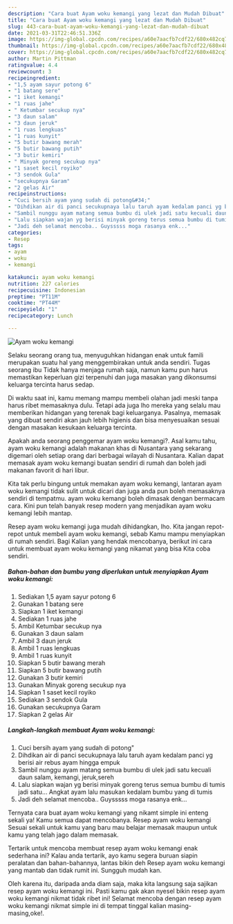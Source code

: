 ```yaml
---
description: "Cara buat Ayam woku kemangi yang lezat dan Mudah Dibuat"
title: "Cara buat Ayam woku kemangi yang lezat dan Mudah Dibuat"
slug: 443-cara-buat-ayam-woku-kemangi-yang-lezat-dan-mudah-dibuat
date: 2021-03-31T22:46:51.336Z
image: https://img-global.cpcdn.com/recipes/a60e7aacfb7cdf22/680x482cq70/ayam-woku-kemangi-foto-resep-utama.jpg
thumbnail: https://img-global.cpcdn.com/recipes/a60e7aacfb7cdf22/680x482cq70/ayam-woku-kemangi-foto-resep-utama.jpg
cover: https://img-global.cpcdn.com/recipes/a60e7aacfb7cdf22/680x482cq70/ayam-woku-kemangi-foto-resep-utama.jpg
author: Martin Pittman
ratingvalue: 4.4
reviewcount: 3
recipeingredient:
- "1,5 ayam sayur potong 6"
- "1 batang sere"
- "1 iket kemangi"
- "1 ruas jahe"
- " Ketumbar secukup nya"
- "3 daun salam"
- "3 daun jeruk"
- "1 ruas lengkuas"
- "1 ruas kunyit"
- "5 butir bawang merah"
- "5 butir bawang putih"
- "3 butir kemiri"
- " Minyak goreng secukup nya"
- "1 saset kecil royiko"
- "3 sendok Gula"
- "secukupnya Garam"
- "2 gelas Air"
recipeinstructions:
- "Cuci bersih ayam yang sudah di potong&#34;"
- "Dihdikan air di panci secukupnaya lalu taruh ayam kedalam panci yg berisi air rebus ayam hingga empuk"
- "Sambil nunggu ayam matang semua bumbu di ulek jadi satu kecuali daun salam, kemangi, jeruk,sereh"
- "Lalu siapkan wajan yg berisi minyak goreng terus semua bumbu di tumis jadi satu... Angkat ayam lalu masukan kedalam bumbu yang di tumis"
- "Jadi deh selamat mencoba.. Guysssss moga rasanya enk..."
categories:
- Resep
tags:
- ayam
- woku
- kemangi

katakunci: ayam woku kemangi 
nutrition: 227 calories
recipecuisine: Indonesian
preptime: "PT11M"
cooktime: "PT44M"
recipeyield: "1"
recipecategory: Lunch

---
```



![Ayam woku kemangi](https://img-global.cpcdn.com/recipes/a60e7aacfb7cdf22/680x482cq70/ayam-woku-kemangi-foto-resep-utama.jpg)

Selaku seorang orang tua, menyuguhkan hidangan enak untuk famili merupakan suatu hal yang menggembirakan untuk anda sendiri. Tugas seorang ibu Tidak hanya menjaga rumah saja, namun kamu pun harus memastikan keperluan gizi terpenuhi dan juga masakan yang dikonsumsi keluarga tercinta harus sedap.

Di waktu  saat ini, kamu memang mampu membeli olahan jadi meski tanpa harus ribet memasaknya dulu. Tetapi ada juga lho mereka yang selalu mau memberikan hidangan yang terenak bagi keluarganya. Pasalnya, memasak yang dibuat sendiri akan jauh lebih higienis dan bisa menyesuaikan sesuai dengan masakan kesukaan keluarga tercinta. 



Apakah anda seorang penggemar ayam woku kemangi?. Asal kamu tahu, ayam woku kemangi adalah makanan khas di Nusantara yang sekarang digemari oleh setiap orang dari berbagai wilayah di Nusantara. Kalian dapat memasak ayam woku kemangi buatan sendiri di rumah dan boleh jadi makanan favorit di hari libur.

Kita tak perlu bingung untuk memakan ayam woku kemangi, lantaran ayam woku kemangi tidak sulit untuk dicari dan juga anda pun boleh memasaknya sendiri di tempatmu. ayam woku kemangi boleh dimasak dengan bermacam cara. Kini pun telah banyak resep modern yang menjadikan ayam woku kemangi lebih mantap.

Resep ayam woku kemangi juga mudah dihidangkan, lho. Kita jangan repot-repot untuk membeli ayam woku kemangi, sebab Kamu mampu menyiapkan di rumah sendiri. Bagi Kalian yang hendak mencobanya, berikut ini cara untuk membuat ayam woku kemangi yang nikamat yang bisa Kita coba sendiri.

<!--inarticleads1-->

##### Bahan-bahan dan bumbu yang diperlukan untuk menyiapkan Ayam woku kemangi:

1. Sediakan 1,5 ayam sayur potong 6
1. Gunakan 1 batang sere
1. Siapkan 1 iket kemangi
1. Sediakan 1 ruas jahe
1. Ambil  Ketumbar secukup nya
1. Gunakan 3 daun salam
1. Ambil 3 daun jeruk
1. Ambil 1 ruas lengkuas
1. Ambil 1 ruas kunyit
1. Siapkan 5 butir bawang merah
1. Siapkan 5 butir bawang putih
1. Gunakan 3 butir kemiri
1. Gunakan  Minyak goreng secukup nya
1. Siapkan 1 saset kecil royiko
1. Sediakan 3 sendok Gula
1. Gunakan secukupnya Garam
1. Siapkan 2 gelas Air




<!--inarticleads2-->

##### Langkah-langkah membuat Ayam woku kemangi:

1. Cuci bersih ayam yang sudah di potong&#34;
1. Dihdikan air di panci secukupnaya lalu taruh ayam kedalam panci yg berisi air rebus ayam hingga empuk
1. Sambil nunggu ayam matang semua bumbu di ulek jadi satu kecuali daun salam, kemangi, jeruk,sereh
1. Lalu siapkan wajan yg berisi minyak goreng terus semua bumbu di tumis jadi satu... Angkat ayam lalu masukan kedalam bumbu yang di tumis
1. Jadi deh selamat mencoba.. Guysssss moga rasanya enk...




Ternyata cara buat ayam woku kemangi yang nikamt simple ini enteng sekali ya! Kamu semua dapat mencobanya. Resep ayam woku kemangi Sesuai sekali untuk kamu yang baru mau belajar memasak maupun untuk kamu yang telah jago dalam memasak.

Tertarik untuk mencoba membuat resep ayam woku kemangi enak sederhana ini? Kalau anda tertarik, ayo kamu segera buruan siapin peralatan dan bahan-bahannya, lantas bikin deh Resep ayam woku kemangi yang mantab dan tidak rumit ini. Sungguh mudah kan. 

Oleh karena itu, daripada anda diam saja, maka kita langsung saja sajikan resep ayam woku kemangi ini. Pasti kamu gak akan nyesel bikin resep ayam woku kemangi nikmat tidak ribet ini! Selamat mencoba dengan resep ayam woku kemangi nikmat simple ini di tempat tinggal kalian masing-masing,oke!.

